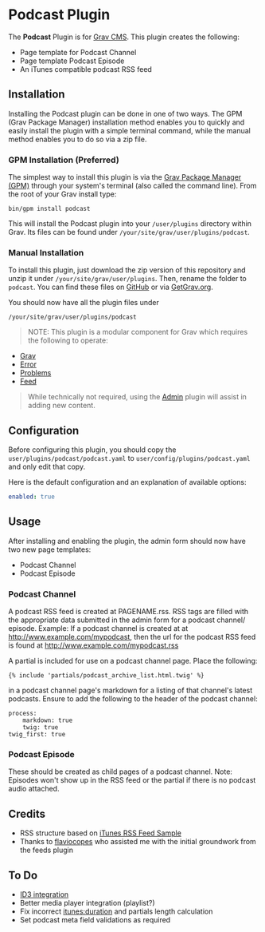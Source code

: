 # Podcast Plugin

The **Podcast** Plugin is for [Grav CMS](http://github.com/getgrav/grav). This plugin creates the following:
- Page template for Podcast Channel
- Page template Podcast Episode
- An iTunes compatible podcast RSS feed

## Installation

Installing the Podcast plugin can be done in one of two ways. The GPM (Grav Package Manager) installation method enables you to quickly and easily install the plugin with a simple terminal command, while the manual method enables you to do so via a zip file.

### GPM Installation (Preferred)

The simplest way to install this plugin is via the [Grav Package Manager (GPM)](http://learn.getgrav.org/advanced/grav-gpm) through your system's terminal (also called the command line).  From the root of your Grav install type:

    bin/gpm install podcast

This will install the Podcast plugin into your `/user/plugins` directory within Grav. Its files can be found under `/your/site/grav/user/plugins/podcast`.

### Manual Installation

To install this plugin, just download the zip version of this repository and unzip it under `/your/site/grav/user/plugins`. Then, rename the folder to `podcast`. You can find these files on [GitHub](https://github.com//grav-plugin-podcast) or via [GetGrav.org](http://getgrav.org/downloads/plugins#extras).

You should now have all the plugin files under

    /your/site/grav/user/plugins/podcast
	
> NOTE: This plugin is a modular component for Grav which requires the following to operate:
* [Grav](http://github.com/getgrav/grav)
* [Error](https://github.com/getgrav/grav-plugin-error)
* [Problems](https://github.com/getgrav/grav-plugin-problems)
* [Feed](https://github.com/getgrav/grav-plugin-feed)

> While technically not required, using the [Admin](https://github.com/getgrav/grav-plugin-admin) plugin will assist in adding new content.

## Configuration

Before configuring this plugin, you should copy the `user/plugins/podcast/podcast.yaml` to `user/config/plugins/podcast.yaml` and only edit that copy.

Here is the default configuration and an explanation of available options:

```yaml
enabled: true
```

## Usage

After installing and enabling the plugin, the admin form should now have two new page templates:
- Podcast Channel
- Podcast Episode

### Podcast Channel

A podcast RSS feed is created at PAGENAME.rss.  RSS tags are filled with the appropriate data submitted in the admin form for a podcast channel/ episode.
Example:
If a podcast channel is created at  at http://www.example.com/mypodcast, then the url for the podcast RSS feed is found at http://www.example.com/mypodcast.rss

A partial is included for use on a podcast channel page.  Place the following:
```
{% include 'partials/podcast_archive_list.html.twig' %}
```
in a podcast channel page's markdown for a listing of that channel's latest podcasts.  Ensure to add the following to the header of the podcast channel:
```
process:
    markdown: true
    twig: true
twig_first: true
```

### Podcast Episode

These should be created as child pages of a podcast channel.  Note: Episodes won't show up in the RSS feed or the partial if there is no podcast audio attached.

## Credits

- RSS structure based on [iTunes RSS Feed Sample](https://help.apple.com/itc/podcasts_connect/#/itcbaf351599)
- Thanks to [flaviocopes](https://github.com/flaviocopes) who assisted me with the initial groundwork from the feeds plugin

## To Do

- [ID3 integration](http://getid3.sourceforge.net/)
- Better media player integration (playlist?)
- Fix incorrect <itunes:duration> and partials length calculation
- Set podcast meta field validations as required